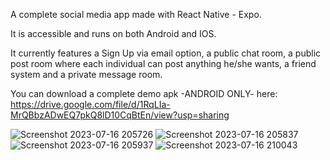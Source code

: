A complete social media app made with React Native - Expo.

It is accessible and runs on both Android and IOS.

It currently features a Sign Up via email option, a public chat room, a public post room where each individual can post anything he/she wants, a friend system and a private message room.

You can download a complete demo apk -ANDROID ONLY- here: https://drive.google.com/file/d/1RqLIa-MrQBbzADwEQ7pkQ8lD10CqBtEn/view?usp=sharing

![Screenshot 2023-07-16 205726](https://github.com/TsokasGit/SocialMediaApp/assets/43913088/c3509647-46f4-49fa-a3b4-e90abd64eec5)
![Screenshot 2023-07-16 205837](https://github.com/TsokasGit/SocialMediaApp/assets/43913088/4a0505aa-1510-4611-8239-998921c99277)
![Screenshot 2023-07-16 205937](https://github.com/TsokasGit/SocialMediaApp/assets/43913088/539fa16a-473b-4ab8-b5a6-884611fca6c1)
![Screenshot 2023-07-16 210043](https://github.com/TsokasGit/SocialMediaApp/assets/43913088/711b2d89-d4c6-46ff-b524-683aa4bc50f3)
